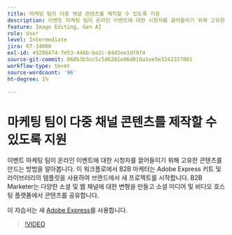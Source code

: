 ```yaml
---
title: 마케팅 팀이 다중 채널 콘텐츠를 제작할 수 있도록 지원
description: 이벤트 마케팅 팀이 온라인 이벤트에 대한 시청자를 끌어들이기 위해 고유한 콘텐츠를 만드는 방법을 알아봅니다.
feature: Image Editing, Gen AI
role: User
level: Intermediate
jira: KT-14000
exl-id: 49206474-7e53-446b-be2c-8445ee1df0f4
source-git-commit: 068b3b3cc5c5d6281e06d810a1ee5e3242227881
workflow-type: tm+mt
source-wordcount: '96'
ht-degree: 1%

---
```


# 마케팅 팀이 다중 채널 콘텐츠를 제작할 수 있도록 지원

이벤트 마케팅 팀이 온라인 이벤트에 대한 시청자를 끌어들이기 위해 고유한 콘텐츠를 만드는 방법을 알아봅니다. 이 워크플로에서 B2B 마케터는 Adobe Express 키트 및 라이브러리의 템플릿을 사용하여 브랜드에서 새 프로젝트를 시작합니다. B2B Marketer는 다양한 소셜 및 웹 채널에 대한 변형을 만들고 소셜 미디어 및 비디오 호스팅 플랫폼에서 콘텐츠를 공유합니다.

이 자습서는 새 [Adobe Express](https://www.adobe.com/express/)를 사용합니다.

>[!VIDEO](https://video.tv.adobe.com/v/3424446?quality=12&learn=on&hidetitle=true)
